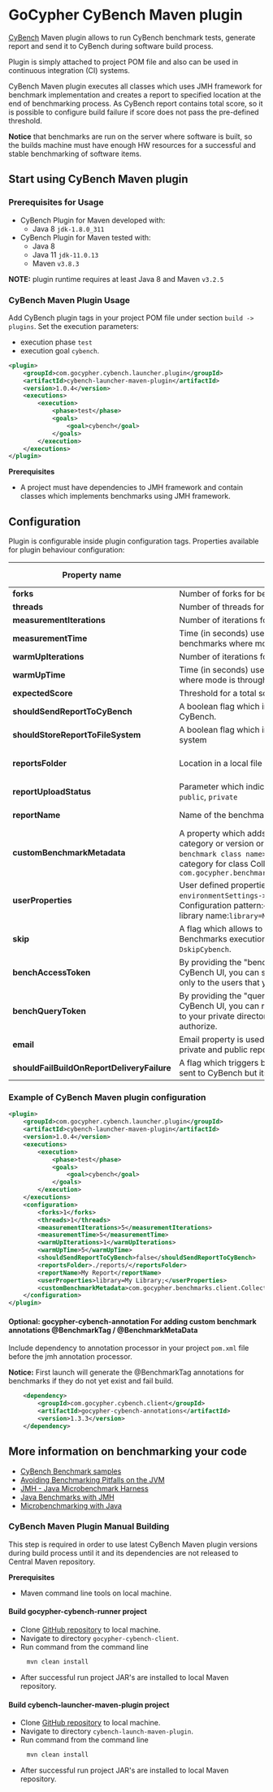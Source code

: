 # GoCypher CyBench Maven plugin

[CyBench](https://cybench.io)  Maven plugin allows to run CyBench benchmark tests, generate report and send it to
CyBench during software build process.

Plugin is simply attached to project POM file and also can be used in continuous integration (CI) systems.

CyBench Maven plugin executes all classes which uses JMH framework for benchmark implementation and creates a report to
specified location at the end of benchmarking process. As CyBench report contains total score, so it is possible to
configure build failure if score does not pass the pre-defined threshold.

**Notice** that benchmarks are run on the server where software is built, so the builds machine must have enough HW
resources for a successful and stable benchmarking of software items.

## Start using CyBench Maven plugin

### Prerequisites for Usage

 * CyBench Plugin for Maven developed with:
    * Java 8 `jdk-1.8.0_311`
 * CyBench Plugin for Maven tested with:
    * Java 8
    * Java 11 `jdk-11.0.13`
    * Maven `v3.8.3`

**NOTE:** plugin runtime requires at least Java 8 and Maven `v3.2.5`

### CyBench Maven Plugin Usage

Add CyBench plugin tags in your project POM file under section `build -> plugins`. Set the execution parameters:

* execution phase `test`
* execution goal `cybench`.

```xml
<plugin>
    <groupId>com.gocypher.cybench.launcher.plugin</groupId>
    <artifactId>cybench-launcher-maven-plugin</artifactId>
    <version>1.0.4</version>
    <executions>
        <execution>
            <phase>test</phase>
            <goals>
                <goal>cybench</goal>
            </goals>
        </execution>
    </executions>
</plugin>
```

**Prerequisites**

* A project must have dependencies to JMH framework and contain classes which implements benchmarks using JMH framework.

## Configuration

Plugin is configurable inside plugin configuration tags. Properties available for plugin behaviour configuration:

| Property name        | Description           | Default value  |
| ------------- |-------------| -----:|
| **forks**      | Number of forks for benchmark execution. |1 |
| **threads**      | Number of threads for each benchmark test.      |  1 |
| **measurementIterations**| Number of iterations for each benchmark.      |    5 |
| **measurementTime**| Time (in seconds) used for measurement execution (applies only for benchmarks where mode is throughput).     |    10 |
| **warmUpIterations**| Number of iterations for each benchmark warm-up.      |    3 |
| **warmUpTime**| Time (in seconds) used for warm-up execution (applies only for benchmarks where mode is throughput).     |    5 |
| **expectedScore**| Threshold for a total score. If report total score is lower then build fails.  |    -1 |
| **shouldSendReportToCyBench**| A boolean flag which indicates if the benchmark report should be sent to CyBench.  |    false |
| **shouldStoreReportToFileSystem** | A boolean flag which indicates if the benchmark report should be saved to file system | true |
| **reportsFolder**| Location in a local file system where reports shall be stored.  |    Current execution directory. |
| **reportUploadStatus**| Parameter which indicates if the report is public or private. Possible values: `public`, `private`  |   public  |
| **reportName**| Name of the benchmark report. |   CyBench Report  |
| **customBenchmarkMetadata**| A property which adds extra properties to the benchmarks report such as category or version or context. Configuration pattern is `<fully qualified benchmark class name>=<key1>:<value1>;<key2>:<value2>`. Example which adds category for class CollectionsBenchmarks: `com.gocypher.benchmarks.client.CollectionsBenchmarks=category:Collections;`   |   -  |
| **userProperties**| User defined properties which will be added to benchmarks report section `environmentSettings->userDefinedProperties` as key/value strings. Configuration pattern:`<key1>:<value1>;<key2>:<value2>`. Example which adds a library name:`library=My Library;` |   -  |
| **skip**| A flag which allows to skip benchmarks execution during build process. Benchmarks execution also can be skipped via JVM system property `-DskipCybench`. |   false  |
| **benchAccessToken** | By providing the "bench" token that you get after creating a workspace in CyBench UI, you can send reports to your private directory, which will be visible only to the users that you authorize. | - |
| **benchQueryToken** | By providing the "query" token that you get after creating a workspace in CyBench UI, you can run and send automated comparisons within your project to your private directory, which will be visible only to the users that you authorize. | - |
| **email** | Email property is used to identify report sender while sending reports to both private and public repositories | - |
| **shouldFailBuildOnReportDeliveryFailure**| A flag which triggers build failure if the benchmark report was configured to be sent to CyBench but its delivery failed. |   false |

### Example of CyBench Maven plugin configuration

```xml
<plugin>
    <groupId>com.gocypher.cybench.launcher.plugin</groupId>
    <artifactId>cybench-launcher-maven-plugin</artifactId>
    <version>1.0.4</version>
    <executions>
        <execution>
            <phase>test</phase>
            <goals>
                <goal>cybench</goal>
            </goals>
        </execution>
    </executions>
    <configuration>
        <forks>1</forks>
        <threads>1</threads>
        <measurementIterations>5</measurementIterations>
        <measurementTime>5</measurementTime>
        <warmUpIterations>1</warmUpIterations>
        <warmUpTime>5</warmUpTime>
        <shouldSendReportToCyBench>false</shouldSendReportToCyBench>
        <reportsFolder>./reports/</reportsFolder>
        <reportName>My Report</reportName>
        <userProperties>library=My Library;</userProperties>
        <customBenchmarkMetadata>com.gocypher.benchmarks.client.CollectionsBenchmarks=category:Collections;</customBenchmarkMetadata>
    </configuration>
</plugin>
```

#### Optional: gocypher-cybench-annotation For adding custom benchmark annotations @BenchmarkTag / @BenchmarkMetaData

Include dependency to annotation processor in your project `pom.xml` file before the jmh annotation processor.

**Notice:** First launch will generate the @BenchmarkTag annotations for benchmarks if they do not yet exist and fail
build.

```xml
    <dependency>
        <groupId>com.gocypher.cybench.client</groupId>
        <artifactId>gocypher-cybench-annotations</artifactId>
        <version>1.3.3</version>
    </dependency>
```

## More information on benchmarking your code

* [CyBench Benchmark samples](https://github.com/K2NIO/cybench-java-benchmarks)
* [Avoiding Benchmarking Pitfalls on the JVM](https://www.oracle.com/technical-resources/articles/java/architect-benchmarking.html#:~:text=JMH%20is%20a%20Java%20harness,to%20unwanted%20virtual%20machine%20optimizations)
* [JMH - Java Microbenchmark Harness](http://tutorials.jenkov.com/java-performance/jmh.html)
* [Java Benchmarks with JMH](https://medium.com/swlh/java-benchmarks-with-jmh-a-preamble-285510a77dd2)
* [Microbenchmarking with Java](https://www.baeldung.com/java-microbenchmark-harness)

### CyBench Maven Plugin Manual Building

This step is required in order to use latest CyBench Maven plugin versions during build process until it and its
dependencies are not released to Central Maven repository.

**Prerequisites**

* Maven command line tools on local machine.

#### Build gocypher-cybench-runner project

* Clone [GitHub repository](https://github.com/K2NIO/gocypher-cybench-java) to local machine.
* Navigate to directory `gocypher-cybench-client`.
* Run command from the command line

```sh
     mvn clean install
```

* After successful run project JAR's are installed to local Maven repository.

#### Build cybench-launcher-maven-plugin project

* Clone [GitHub repository](https://github.com/K2NIO/gocypher-cybench-maven) to local machine.
* Navigate to directory `cybench-launch-maven-plugin`.
* Run command from the command line

```sh
     mvn clean install
```

* After successful run project JAR's are installed to local Maven repository.
